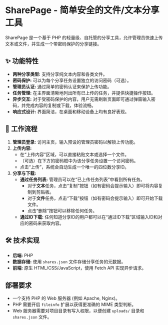 # SharePage - 简单安全的文件/文本分享工具

SharePage 是一个基于 PHP 的轻量级、自托管的分享工具，允许管理员快速上传文本或文件，并生成一个带密码保护的分享链接。

## ✨ 功能特性

- **两种分享类型:** 支持分享纯文本内容和各类文件。
- **密码保护:** 可以为每个分享任务设置独立的访问密码（可选）。
- **管理员认证:** 通过简单的密码认证来保护上传功能。
- **任务管理:** 在主界面清晰地列出所有已上传的任务，并提供快捷操作按钮。
- **异步交互:** 对于受密码保护的内容，用户无需刷新页面即可通过弹窗输入密码，并完成内容的复制或下载，体验流畅。
- **响应式设计:** 界面简洁，在桌面和移动设备上均有良好表现。

## 🚀 工作流程

1.  **管理员登录:** 访问主页，输入预设的管理员密码以解锁上传功能。
2.  **上传内容:**
    -   在“上传内容”区域，可以直接粘贴文本或选择一个文件。
    -   （可选）在下方的密码框中为该分享任务设置一个访问密码。
    -   点击“上传”，系统会自动生成一个唯一的四位数分享ID。
3.  **分享与下载:**
    -   **通过任务列表:** 管理员可以在“已上传任务列表”中看到所有任务。
        -   对于**文本**任务，点击“复制”按钮（如有密码会提示输入）即可将内容复制到剪贴板。
        -   对于**文件**任务，点击“下载”按钮（如有密码会提示输入）即可开始下载文件。
        -   点击“删除”按钮可以移除任何任务。
    -   **通过ID下载:** 任何知道分享ID的用户都可以在“通过ID下载”区域输入ID和对应的密码来获取内容。

## 🛠️ 技术实现

- **后端:** PHP
- **数据存储:** 使用 `shares.json` 文件存储分享任务的元数据。
- **前端:** 原生 HTML/CSS/JavaScript，使用 Fetch API 实现异步请求。

## 部署要求

- 一个支持 PHP 的 Web 服务器 (例如 Apache, Nginx)。
- PHP 需要开启 `fileinfo` 扩展以获得更准确的 MIME 类型判断。
- Web 服务器需要对项目目录有写入权限，以便创建 `uploads/` 目录和 `shares.json` 文件。
